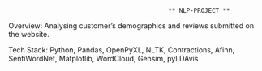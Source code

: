                                                 ** NLP-PROJECT **
Overview: Analysing customer’s demographics and reviews submitted on the website.


Tech Stack:
Python, Pandas, OpenPyXL, NLTK, Contractions, Afinn, SentiWordNet, Matplotlib, WordCloud, Gensim, pyLDAvis


